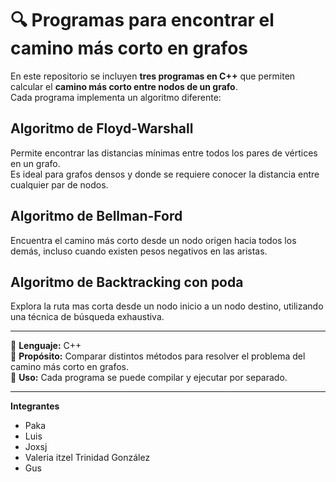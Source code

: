 # 🔍 Programas para encontrar el camino más corto en grafos

En este repositorio se incluyen **tres programas en C++** que permiten calcular el **camino más corto entre nodos de un grafo**.  
Cada programa implementa un algoritmo diferente:

## Algoritmo de Floyd-Warshall
Permite encontrar las distancias mínimas entre todos los pares de vértices en un grafo.  
Es ideal para grafos densos y donde se requiere conocer la distancia entre cualquier par de nodos.

## Algoritmo de Bellman-Ford
Encuentra el camino más corto desde un nodo origen hacia todos los demás, incluso cuando existen pesos negativos en las aristas.

## Algoritmo de Backtracking con poda
Explora la ruta mas corta desde un nodo inicio a un nodo destino, utilizando una técnica de búsqueda exhaustiva.

---

📘 **Lenguaje:** C++  
🧩 **Propósito:** Comparar distintos métodos para resolver el problema del camino más corto en grafos.  
🎯 **Uso:** Cada programa se puede compilar y ejecutar por separado.

---

**Integrantes**
- Paka
- Luis
- Joxsj
- Valeria itzel Trinidad González
- Gus
